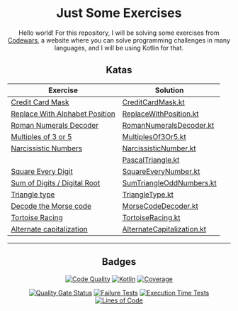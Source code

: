 <div align="center">

# Just Some Exercises

Hello world!
For this repository, I will be solving some exercises from
[Codewars](https://www.codewars.com/), a website where you can solve
programming challenges in many languages, and I will be using Kotlin for that.

## Katas

| Exercise                                                                                 | Solution                                                                                                      |
|------------------------------------------------------------------------------------------|---------------------------------------------------------------------------------------------------------------|
| [Credit Card Mask](https://www.codewars.com/kata/5412509bd436bd33920011bc)               | [CreditCardMask.kt](src/main/kotlin/io/github/tiagodocouto/codewars/mask/CreditCardMask.kt)                   |
| [Replace With Alphabet Position](https://www.codewars.com/kata/546f922b54af40e1e90001da) | [ReplaceWithPosition.kt](src/main/kotlin/io/github/tiagodocouto/codewars/mask/ReplaceWithPosition.kt)         |
| [Roman Numerals Decoder](https://www.codewars.com/kata/51b6249c4612257ac0000005)         | [RomanNumeralsDecoder.kt](src/main/kotlin/io/github/tiagodocouto/codewars/mask/RomanNumeralsDecoder.kt)       |
| [Multiples of 3 or 5](https://www.codewars.com/kata/514b92a657cdc65150000006)            | [MultiplesOf3Or5.kt](src/main/kotlin/io/github/tiagodocouto/codewars/number/MultiplesOf.kt)                   |
| [Narcissistic Numbers](https://www.codewars.com/kata/5743f4ab03fa4a66a300020b)           | [NarcissisticNumber.kt](src/main/kotlin/io/github/tiagodocouto/codewars/number/NarcissisticNumber.kt)         |
|                                                                                          | [PascalTriangle.kt](src/main/kotlin/io/github/tiagodocouto/codewars/number/PascalTriangle.kt)                 |
| [Square Every Digit](https://www.codewars.com/kata/546e2562b03326a88e000020)             | [SquareEveryNumber.kt](src/main/kotlin/io/github/tiagodocouto/codewars/number/SquareEveryNumber.kt)           |
| [Sum of Digits / Digital Root](https://www.codewars.com/kata/541c8630095125aba6000c00)   | [SumTriangleOddNumbers.kt](src/main/kotlin/io/github/tiagodocouto/codewars/number/SumTriangleOddNumbers.kt)   |
| [Triangle type](https://www.codewars.com/kata/53907ac3cd51b69f790006c5)                  | [TriangleType.kt](src/main/kotlin/io/github/tiagodocouto/codewars/number/TriangleType.kt)                     |
| [Decode the Morse code](https://www.codewars.com/kata/54b724efac3d5402db00065e)          | [MorseCodeDecoder.kt](src/main/kotlin/io/github/tiagodocouto/codewars/code/MorseCodeDecoder.kt)               |
| [Tortoise Racing](https://www.codewars.com/kata/55e2adece53b4cdcb900006c)                | [TortoiseRacing.kt](src/main/kotlin/io/github/tiagodocouto/codewars/number/TortoiseRacing.kt)                 |
| [Alternate capitalization](https://www.codewars.com/kata/59cfc000aeb2844d16000075)       | [AlternateCapitalization.kt](src/main/kotlin/io/github/tiagodocouto/codewars/mask/AlternateCapitalization.kt) |

---

## Badges

[![Code Quality](https://github.com/tiagodocouto/codewars/actions/workflows/main.yml/badge.svg)](https://github.com/tiagodocouto/codewars)
[![Kotlin](https://img.shields.io/github/languages/top/tiagodocouto/codewars)](https://kotlinlang.org/)
[![Coverage](https://img.shields.io/sonar/coverage/tiagodocouto_codewars?style=flat&logo=sonarcloud&server=https%3A%2F%2Fsonarcloud.io)](https://sonarcloud.io/summary/new_code?id=tiagodocouto_codewars)

[![Quality Gate Status](https://sonarcloud.io/api/project_badges/measure?project=tiagodocouto_codewars&metric=alert_status)](https://sonarcloud.io/summary/new_code?id=tiagodocouto_codewars)
[![Failure Tests](https://img.shields.io/sonar/tests/tiagodocouto_codewars?style=flat&logo=sonarcloud&server=https%3A%2F%2Fsonarcloud.io&compact_message)](https://sonarcloud.io/summary/new_code?id=tiagodocouto_codewars)
[![Execution Time Tests](https://img.shields.io/sonar/test_execution_time/tiagodocouto_codewars?style=flat&logo=sonarcloud&server=https%3A%2F%2Fsonarcloud.io)](https://sonarcloud.io/summary/new_code?id=tiagodocouto_codewars)
[![Lines of Code](https://sonarcloud.io/api/project_badges/measure?project=tiagodocouto_codewars&metric=ncloc)](https://sonarcloud.io/summary/new_code?id=tiagodocouto_codewars)

</div>
